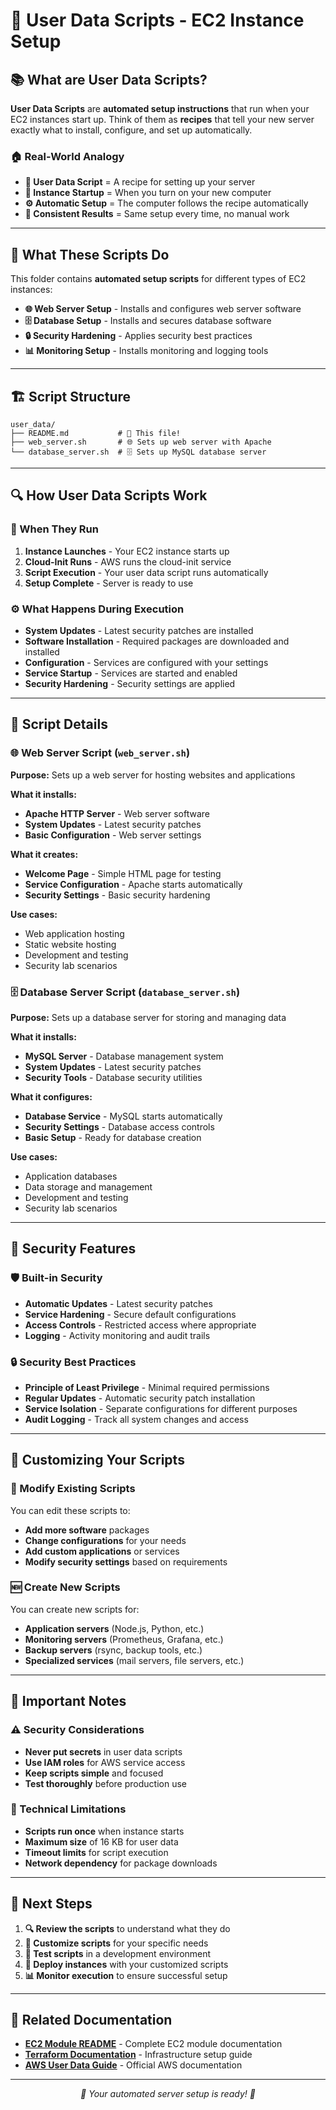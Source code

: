 # 📝 User Data Scripts - EC2 Instance Setup

## 📚 **What are User Data Scripts?**

**User Data Scripts** are **automated setup instructions** that run when your EC2 instances start up. Think of them as **recipes** that tell your new server exactly what to install, configure, and set up automatically.

### **🏠 Real-World Analogy**

- **📝 User Data Script** = A recipe for setting up your server
- **🚀 Instance Startup** = When you turn on your new computer
- **⚙️ Automatic Setup** = The computer follows the recipe automatically
- **🎯 Consistent Results** = Same setup every time, no manual work

---

## 🎯 **What These Scripts Do**

This folder contains **automated setup scripts** for different types of EC2 instances:

- **🌐 Web Server Setup** - Installs and configures web server software
- **🗄️ Database Setup** - Installs and secures database software
- **🔒 Security Hardening** - Applies security best practices
- **📊 Monitoring Setup** - Installs monitoring and logging tools

---

## 🏗️ **Script Structure**

```
user_data/
├── README.md           # 📖 This file!
├── web_server.sh       # 🌐 Sets up web server with Apache
└── database_server.sh  # 🗄️ Sets up MySQL database server
```

---

## 🔍 **How User Data Scripts Work**

### **🚀 When They Run**

1. **Instance Launches** - Your EC2 instance starts up
2. **Cloud-Init Runs** - AWS runs the cloud-init service
3. **Script Execution** - Your user data script runs automatically
4. **Setup Complete** - Server is ready to use

### **⚙️ What Happens During Execution**

- **System Updates** - Latest security patches are installed
- **Software Installation** - Required packages are downloaded and installed
- **Configuration** - Services are configured with your settings
- **Service Startup** - Services are started and enabled
- **Security Hardening** - Security settings are applied

---

## 📝 **Script Details**

### **🌐 Web Server Script (`web_server.sh`)**

**Purpose:** Sets up a web server for hosting websites and applications

**What it installs:**
- **Apache HTTP Server** - Web server software
- **System Updates** - Latest security patches
- **Basic Configuration** - Web server settings

**What it creates:**
- **Welcome Page** - Simple HTML page for testing
- **Service Configuration** - Apache starts automatically
- **Security Settings** - Basic security hardening

**Use cases:**
- Web application hosting
- Static website hosting
- Development and testing
- Security lab scenarios

### **🗄️ Database Server Script (`database_server.sh`)**

**Purpose:** Sets up a database server for storing and managing data

**What it installs:**
- **MySQL Server** - Database management system
- **System Updates** - Latest security patches
- **Security Tools** - Database security utilities

**What it configures:**
- **Database Service** - MySQL starts automatically
- **Security Settings** - Database access controls
- **Basic Setup** - Ready for database creation

**Use cases:**
- Application databases
- Data storage and management
- Development and testing
- Security lab scenarios

---

## 🔐 **Security Features**

### **🛡️ Built-in Security**

- **Automatic Updates** - Latest security patches
- **Service Hardening** - Secure default configurations
- **Access Controls** - Restricted access where appropriate
- **Logging** - Activity monitoring and audit trails

### **🔒 Security Best Practices**

- **Principle of Least Privilege** - Minimal required permissions
- **Regular Updates** - Automatic security patch installation
- **Service Isolation** - Separate configurations for different purposes
- **Audit Logging** - Track all system changes and access

---

## 🎨 **Customizing Your Scripts**

### **📝 Modify Existing Scripts**

You can edit these scripts to:
- **Add more software** packages
- **Change configurations** for your needs
- **Add custom applications** or services
- **Modify security settings** based on requirements

### **🆕 Create New Scripts**

You can create new scripts for:
- **Application servers** (Node.js, Python, etc.)
- **Monitoring servers** (Prometheus, Grafana, etc.)
- **Backup servers** (rsync, backup tools, etc.)
- **Specialized services** (mail servers, file servers, etc.)

---

## 🚨 **Important Notes**

### **⚠️ Security Considerations**

- **Never put secrets** in user data scripts
- **Use IAM roles** for AWS service access
- **Keep scripts simple** and focused
- **Test thoroughly** before production use

### **🔧 Technical Limitations**

- **Scripts run once** when instance starts
- **Maximum size** of 16 KB for user data
- **Timeout limits** for script execution
- **Network dependency** for package downloads

---

## 🎯 **Next Steps**

1. **🔍 Review the scripts** to understand what they do
2. **📝 Customize scripts** for your specific needs
3. **🧪 Test scripts** in a development environment
4. **🚀 Deploy instances** with your customized scripts
5. **📊 Monitor execution** to ensure successful setup

---

## 🔗 **Related Documentation**

- **[EC2 Module README](../README.md)** - Complete EC2 module documentation
- **[Terraform Documentation](../../../README.md)** - Infrastructure setup guide
- **[AWS User Data Guide](https://docs.aws.amazon.com/AWSEC2/latest/UserGuide/user-data.html)** - Official AWS documentation

---

<div align="center">
  <p><em>📝 Your automated server setup is ready! 🚀</em></p>
</div>
